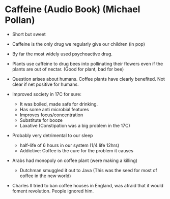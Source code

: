 # Caffeine (Audio Book) (Michael Pollan)

- Short but sweet

- Caffeine is the only drug we regularly give our children (in pop)

- By far the most widely used psychoactive drug.

- Plants use caffeine to drug bees into pollinating their flowers even if the plants are out of nectar. (Good for plant, bad for bee)

- Question arises about humans. Coffee plants have clearly benefited. Not clear if net positive for humans.

- Improved society in 17C for sure:
  - It was boiled, made safe for drinking.
  - Has some anti microbial features
  - Improves focus/concentration
  - Substitute for booze
  - Laxative (Constipation was a big problem in the 17C)

- Probably very detrimental to our sleep
  - half-life of 6 hours in our system (1/4 life 12hrs)
  - Addictive: Coffee is the cure for the problem it causes

- Arabs had monopoly on coffee plant (were making a killing)
  - Dutchman smuggled it out to Java (This was the seed for most of coffee in the new world)

- Charles II tried to ban coffee houses in England, was afraid that it would foment revolution. People ignored him. 
